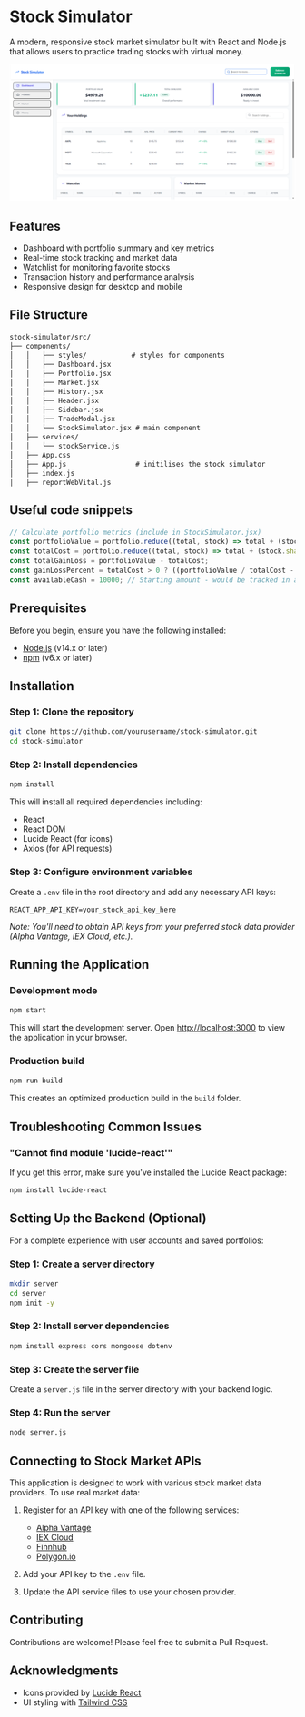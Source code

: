 # Stock Simulator

A modern, responsive stock market simulator built with React and Node.js that allows users to practice trading stocks with virtual money.

![Stock Simulator Screenshot](example.png)

## Features

- Dashboard with portfolio summary and key metrics
- Real-time stock tracking and market data
- Watchlist for monitoring favorite stocks
- Transaction history and performance analysis
- Responsive design for desktop and mobile

## File Structure

```
stock-simulator/src/
├── components/
│   │   ├── styles/           # styles for components
│   │   ├── Dashboard.jsx      
│   │   ├── Portfolio.jsx      
│   │   ├── Market.jsx         
│   │   ├── History.jsx        
│   │   ├── Header.jsx         
│   │   ├── Sidebar.jsx        
│   │   ├── TradeModal.jsx     
│   │   └── StockSimulator.jsx # main component
│   ├── services/
│   │   └── stockService.js     
│   ├── App.css
│   ├── App.js                 # initilises the stock simulator
│   ├── index.js
│   ├── reportWebVital.js
```

## Useful code snippets
 
```jsx
// Calculate portfolio metrics (include in StockSimulator.jsx)
const portfolioValue = portfolio.reduce((total, stock) => total + (stock.shares * stock.currentPrice), 0);
const totalCost = portfolio.reduce((total, stock) => total + (stock.shares * stock.avgPrice), 0);
const totalGainLoss = portfolioValue - totalCost;
const gainLossPercent = totalCost > 0 ? ((portfolioValue / totalCost - 1) * 100).toFixed(2) : 0;
const availableCash = 10000; // Starting amount - would be tracked in a real app
```

## Prerequisites

Before you begin, ensure you have the following installed:
- [Node.js](https://nodejs.org/) (v14.x or later)
- [npm](https://www.npmjs.com/) (v6.x or later)

## Installation

### Step 1: Clone the repository

```bash
git clone https://github.com/yourusername/stock-simulator.git
cd stock-simulator
```

### Step 2: Install dependencies

```bash
npm install
```

This will install all required dependencies including:
- React
- React DOM
- Lucide React (for icons)
- Axios (for API requests)

### Step 3: Configure environment variables

Create a `.env` file in the root directory and add any necessary API keys:

```
REACT_APP_API_KEY=your_stock_api_key_here
```

*Note: You'll need to obtain API keys from your preferred stock data provider (Alpha Vantage, IEX Cloud, etc.).*

## Running the Application

### Development mode

```bash
npm start
```

This will start the development server. Open [http://localhost:3000](http://localhost:3000) to view the application in your browser.

### Production build

```bash
npm run build
```

This creates an optimized production build in the `build` folder.

## Troubleshooting Common Issues

### "Cannot find module 'lucide-react'"

If you get this error, make sure you've installed the Lucide React package:

```bash
npm install lucide-react
```

## Setting Up the Backend (Optional)

For a complete experience with user accounts and saved portfolios:

### Step 1: Create a server directory

```bash
mkdir server
cd server
npm init -y
```

### Step 2: Install server dependencies

```bash
npm install express cors mongoose dotenv
```

### Step 3: Create the server file

Create a `server.js` file in the server directory with your backend logic.

### Step 4: Run the server

```bash
node server.js
```

## Connecting to Stock Market APIs

This application is designed to work with various stock market data providers. To use real market data:

1. Register for an API key with one of the following services:
   - [Alpha Vantage](https://www.alphavantage.co/)
   - [IEX Cloud](https://iexcloud.io/)
   - [Finnhub](https://finnhub.io/)
   - [Polygon.io](https://polygon.io/)

2. Add your API key to the `.env` file.

3. Update the API service files to use your chosen provider.

## Contributing

Contributions are welcome! Please feel free to submit a Pull Request.

## Acknowledgments

- Icons provided by [Lucide React](https://lucide.dev/)
- UI styling with [Tailwind CSS](https://tailwindcss.com/)